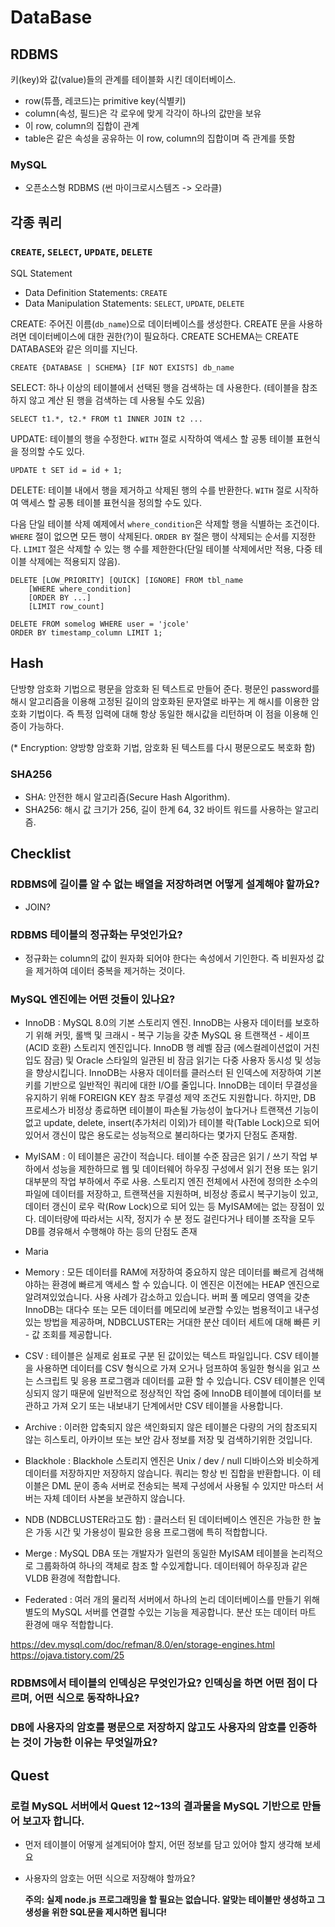 # DataBase

## RDBMS

키(key)와 값(value)들의 관계를 테이블화 시킨 데이터베이스.

- row(튜플, 레코드)는 primitive key(식별키)
- column(속성, 필드)은 각 로우에 맞게 각각이 하나의 값만을 보유
- 이 row, column의 집합이 관계
- table은 같은 속성을 공유하는 이 row, column의 집합이며 즉 관계를 뜻함

### MySQL

- 오픈소스형 RDBMS (썬 마이크로시스템즈 -> 오라클)

## 각종 쿼리

### `CREATE`, `SELECT`, `UPDATE`, `DELETE`

SQL Statement
- Data Definition Statements: `CREATE`
- Data Manipulation Statements: `SELECT`, `UPDATE`, `DELETE`

CREATE: 주어진 이름(`db_name`)으로 데이터베이스를 생성한다. CREATE 문을 사용하려면 데이터베이스에 대한 권한(?)이 필요하다. CREATE SCHEMA는 CREATE DATABASE와 같은 의미를 지닌다.

```
CREATE {DATABASE | SCHEMA} [IF NOT EXISTS] db_name

```
SELECT: 하나 이상의 테이블에서 선택된 행을 검색하는 데 사용한다. (테이블을 참조하지 않고 계산 된 행을 검색하는 데 사용될 수도 있음)

```
SELECT t1.*, t2.* FROM t1 INNER JOIN t2 ...
```

UPDATE: 테이블의 행을 수정한다. `WITH` 절로 시작하여 액세스 할 공통 테이블 표현식을 정의할 수도 있다.

```
UPDATE t SET id = id + 1;
```

DELETE: 테이블 내에서 행을 제거하고 삭제된 행의 수를 반환한다. `WITH` 절로 시작하여 액세스 할 공통 테이블 표현식을 정의할 수도 있다.

다음 단일 테이블 삭제 예제에서 `where_condition`은 삭제할 행을 식별하는 조건이다. `WHERE` 절이 없으면 모든 행이 삭제된다. `ORDER BY` 절은 행이 삭제되는 순서를 지정한다. `LIMIT` 절은 삭제할 수 있는 행 수를 제한한다(단일 테이블 삭제에서만 적용, 다중 테이블 삭제에는 적용되지 않음).

```
DELETE [LOW_PRIORITY] [QUICK] [IGNORE] FROM tbl_name
    [WHERE where_condition]
    [ORDER BY ...]
    [LIMIT row_count]

DELETE FROM somelog WHERE user = 'jcole'
ORDER BY timestamp_column LIMIT 1;
```

## Hash

단방향 암호화 기법으로 평문을 암호화 된 텍스트로 만들어 준다. 평문인 password를 해시 알고리즘을 이용해 고정된 길이의 암호화된 문자열로 바꾸는 게 해시를 이용한 암호화 기법이다. 즉 특정 입력에 대해 항상 동일한 해시값을 리턴하며 이 점을 이용해 인증이 가능하다.

(* Encryption: 양방향 암호화 기법, 암호화 된 텍스트를 다시 평문으로도 복호화 함)

### SHA256

* SHA: 안전한 해시 알고리즘(Secure Hash Algorithm).
* SHA256: 해시 값 크기가 256, 길이 한계 64, 32 바이트 워드를 사용하는 알고리즘.

## Checklist

### RDBMS에 길이를 알 수 없는 배열을 저장하려면 어떻게 설계해야 할까요?

- JOIN?

### RDBMS 테이블의 정규화는 무엇인가요?

- 정규화는 column의 값이 원자화 되어야 한다는 속성에서 기인한다. 즉 비원자성 값을 제거하여 데이터 중복을 제거하는 것이다.

### MySQL 엔진에는 어떤 것들이 있나요?

- InnoDB : MySQL 8.0의 기본 스토리지 엔진. InnoDB는 사용자 데이터를 보호하기 위해 커밋, 롤백 및 크래시 - 복구 기능을 갖춘 MySQL 용 트랜잭션 - 세이프 (ACID 호환) 스토리지 엔진입니다. InnoDB 행 레벨 잠금 (에스컬레이션없이 거친 입도 잠금) 및 Oracle 스타일의 일관된 비 잠금 읽기는 다중 사용자 동시성 및 성능을 향상시킵니다. InnoDB는 사용자 데이터를 클러스터 된 인덱스에 저장하여 기본 키를 기반으로 일반적인 쿼리에 대한 I/O를 줄입니다. InnoDB는 데이터 무결성을 유지하기 위해 FOREIGN KEY 참조 무결성 제약 조건도 지원합니다.
하지만, DB 프로세스가 비정상 종료하면 테이블이 파손될 가능성이 높다거나 트랜잭션 기능이 없고 update, delete, insert(추가처리 이외)가 테이블 락(Table Lock)으로 되어 있어서 갱신이 많은 용도로는 성능적으로 불리하다는 몇가지 단점도 존재함.

- MyISAM : 이 테이블은 공간이 적습니다. 테이블 수준 잠금은 읽기 / 쓰기 작업 부하에서 성능을 제한하므로 웹 및 데이터웨어 하우징 구성에서 읽기 전용 또는 읽기 대부분의 작업 부하에서 주로 사용. 스토리지 엔진 전체에서 사전에 정의한 소수의 파일에 데이터를 저장하고, 트랜잭션을 지원하며, 비정상 종료시 복구기능이 있고, 데이터 갱신이 로우 락(Row Lock)으로 되어 있는 등 MyISAM에는 없는 장점이 있다. 데이터량에 따라서는 시작, 정지가 수 분 정도 걸린다거나 테이블 조작을 모두 DB를 경유해서 수행해야 하는 등의 단점도 존재

- Maria

- Memory : 모든 데이터를 RAM에 저장하여 중요하지 않은 데이터를 빠르게 검색해야하는 환경에 빠르게 액세스 할 수 있습니다. 이 엔진은 이전에는 HEAP 엔진으로 알려져있었습니다. 사용 사례가 감소하고 있습니다. 버퍼 풀 메모리 영역을 갖춘 InnoDB는 대다수 또는 모든 데이터를 메모리에 보관할 수있는 범용적이고 내구성있는 방법을 제공하며, NDBCLUSTER는 거대한 분산 데이터 세트에 대해 빠른 키 - 값 조회를 제공합니다.

- CSV : 테이블은 실제로 쉼표로 구분 된 값이있는 텍스트 파일입니다. CSV 테이블을 사용하면 데이터를 CSV 형식으로 가져 오거나 덤프하여 동일한 형식을 읽고 쓰는 스크립트 및 응용 프로그램과 데이터를 교환 할 수 있습니다. CSV 테이블은 인덱싱되지 않기 때문에 일반적으로 정상적인 작업 중에 InnoDB 테이블에 데이터를 보관하고 가져 오기 또는 내보내기 단계에서만 CSV 테이블을 사용합니다.

- Archive : 이러한 압축되지 않은 색인화되지 않은 테이블은 다량의 거의 참조되지 않는 히스토리, 아카이브 또는 보안 감사 정보를 저장 및 검색하기위한 것입니다.

- Blackhole : Blackhole 스토리지 엔진은 Unix / dev / null 디바이스와 비슷하게 데이터를 저장하지만 저장하지 않습니다. 쿼리는 항상 빈 집합을 반환합니다. 이 테이블은 DML 문이 종속 서버로 전송되는 복제 구성에서 사용될 수 있지만 마스터 서버는 자체 데이터 사본을 보관하지 않습니다.

- NDB (NDBCLUSTER라고도 함) : 클러스터 된 데이터베이스 엔진은 가능한 한 높은 가동 시간 및 가용성이 필요한 응용 프로그램에 특히 적합합니다.

- Merge : MySQL DBA 또는 개발자가 일련의 동일한 MyISAM 테이블을 논리적으로 그룹화하여 하나의 객체로 참조 할 수있게합니다. 데이터웨어 하우징과 같은 VLDB 환경에 적합합니다.

- Federated : 여러 개의 물리적 서버에서 하나의 논리 데이터베이스를 만들기 위해 별도의 MySQL 서버를 연결할 수있는 기능을 제공합니다. 분산 또는 데이터 마트 환경에 매우 적합합니다.

https://dev.mysql.com/doc/refman/8.0/en/storage-engines.html
https://ojava.tistory.com/25

### RDBMS에서 테이블의 인덱싱은 무엇인가요? 인덱싱을 하면 어떤 점이 다르며, 어떤 식으로 동작하나요?

### DB에 사용자의 암호를 평문으로 저장하지 않고도 사용자의 암호를 인증하는 것이 가능한 이유는 무엇일까요?

## Quest

### 로컬 MySQL 서버에서 Quest 12~13의 결과물을 MySQL 기반으로 만들어 보고자 합니다.

  * 먼저 테이블이 어떻게 설계되어야 할지, 어떤 정보를 담고 있어야 할지 생각해 보세요
  * 사용자의 암호는 어떤 식으로 저장해야 할까요?

    **주의: 실제 node.js 프로그래밍을 할 필요는 없습니다. 알맞는 테이블만 생성하고 그 생성을 위한 SQL문을 제시하면 됩니다!**

